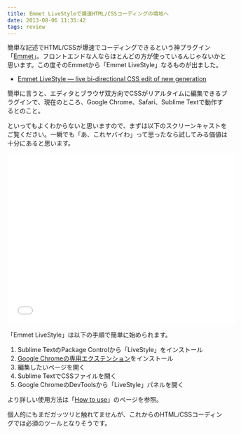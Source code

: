 ```yaml
---
title: Emmet LiveStyleで爆速HTML/CSSコーディングの境地へ
date: 2013-08-06 11:35:42
tags: review
---
```


<p>簡単な記述でHTML/CSSが爆速でコーディングできるという神プラグイン「<a href="http://emmet.io/">Emmet</a>」。フロントエンドな人ならほとんどの方が使っているんじゃないかと思います。この度そのEmmetから「Emmet LiveStyle」なるものが出ました。</p>

<ul>
<li><a href="http://livestyle.emmet.io/">Emmet LiveStyle — live bi-directional CSS edit of new generation</a></li>
</ul>

<p>簡単に言うと、エディタとブラウザ双方向でCSSがリアルタイムに編集できるプラグインで、現在のところ、Google Chrome、Safari、Sublime Textで動作するとのこと。</p>

<p>といってもよくわからないと思いますので、まずは以下のスクリーンキャストをご覧ください。一瞬でも「あ、これヤバイわ」って思ったなら試してみる価値は十分にあると思います。</p>

<p><iframe width="520" height="390" src="//www.youtube.com/embed/iQLhGbkupS4?rel=0" frameborder="0" allowfullscreen></iframe></p>

<p>「Emmet LiveStyle」は以下の手順で簡単に始められます。</p>

<ol>
<li>Sublime TextのPackage Controlから「LiveStyle」をインストール</li>
<li><a href="https://chrome.google.com/webstore/detail/diebikgmpmeppiilkaijjbdgciafajmg">Google Chromeの専用エクステンション</a>をインストール</li>
<li>編集したいページを開く</li>
<li>Sublime TextでCSSファイルを開く</li>
<li>Google ChromeのDevToolsから「LiveStyle」パネルを開く</li>
</ol>

<p>より詳しい使用方法は「<a href="http://livestyle.emmet.io/usage/">How to use</a>」のページを参照。</p>

<p>個人的にもまだガッツリと触れてませんが、これからのHTML/CSSコーディングでは必須のツールとなりそうです。</p>

